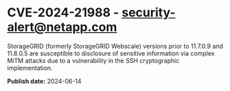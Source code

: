 # CVE-2024-21988 - security-alert@netapp.com

StorageGRID (formerly StorageGRID Webscale) versions prior to 
11.7.0.9 and 11.8.0.5 are susceptible to disclosure of sensitive 
information via complex MiTM attacks due to a vulnerability in the SSH 
cryptographic implementation.

**Publish date:** 2024-06-14
